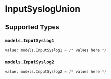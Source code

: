 # InputSyslogUnion


## Supported Types

### `models.InputSyslog1`

```python
value: models.InputSyslog1 = /* values here */
```

### `models.InputSyslog2`

```python
value: models.InputSyslog2 = /* values here */
```

